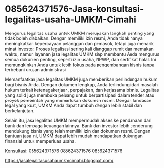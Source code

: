 # 085624371576-Jasa-konsultasi-legalitas-usaha-UMKM-Cimahi
Mengurus legalitas usaha untuk UMKM merupakan langkah penting yang tidak boleh diabaikan. Dengan memiliki izin resmi, Anda tidak hanya meningkatkan kepercayaan pelanggan dan pemasok, tetapi juga menarik minat investor.
 Proses legalisasi sering kali dianggap rumit dan memakan waktu, namun layanan jasa legalitas UMKM siap membantu Anda mengurus semua dokumen penting, seperti izin usaha, NPWP, dan sertifikat halal. Ini memungkinkan Anda untuk lebih fokus pada pengembangan bisnis tanpa terbebani urusan administrasi.

Memanfaatkan jasa legalitas UMKM juga memberikan perlindungan hukum bagi bisnis Anda. Dengan dokumen lengkap, Anda terlindungi dari masalah hukum terkait ketenagakerjaan, perpajakan, dan kerjasama bisnis. Legalitas yang solid juga membuka peluang untuk berpartisipasi dalam tender atau proyek pemerintah yang memerlukan dokumen resmi. Dengan landasan legal yang kuat, UMKM Anda dapat tumbuh dengan lebih stabil dan berkelanjutan.

Selain itu, jasa legalitas UMKM mempermudah akses ke pendanaan dari bank dan lembaga keuangan lainnya. Bank dan investor lebih cenderung mendukung bisnis yang telah memiliki izin dan dokumen resmi. Dengan bantuan jasa ini, UMKM dapat lebih mudah mendapatkan dukungan finansial untuk memperluas usaha.

Konsultasi:
085624371576
085624371576
085624371576

https://jasalegalitasusahaumkmcimahi.blogspot.com/
